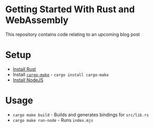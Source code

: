 # Getting Started With Rust and WebAssembly

This repository contains code relating to an upcoming blog post

# Setup

- [Install Rust](https://www.rust-lang.org/learn/get-started)
- Install [`cargo-make`](https://github.com/sagiegurari/cargo-make) - `cargo install cargo-make`
- [Install NodeJS](https://nodejs.dev/en/)

# Usage

- `cargo make build` - Builds and generates bindings for `src/lib.rs`
- `cargo make run-node` - Runs `index.mjs`
